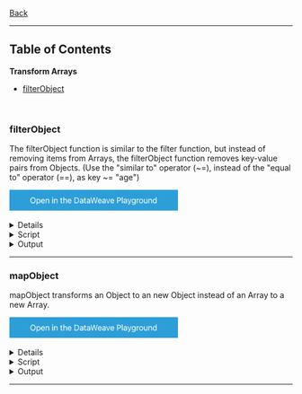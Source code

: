 [Back](../README.md)

<hr>

## Table of Contents

**Transform Arrays**
- [filterObject](#filterObject)


&nbsp;

### filterObject

The filterObject function is similar to the filter function, but instead of removing items from Arrays, the filterObject function removes key-value pairs from Objects.
(Use the "similar to" operator (~=), instead of the "equal to" operator (==), as key ~= "age")

<a href="https://dataweave.mulesoft.com/learn/playground?projectMethod=GHRepo&repo=Elliot518%2Fdataweave-bible&path=MuleTrain/objects%2FfilterObject"><img width="300" src="/images/dwplayground-button.png"><a>

<details>
<summary>Input</summary>

```json
{
    "name": "Jerry",
    "middle_name": false,
    "last_name": "Schumann",
    "secret_key": "903mg20mgg4",
    "secret_password": "d0n0tH4ckm3PLiZ",
    "question_secret": "Do you wish to get hacked?",
    "personal_token": false
}
```
</details>

<details>
<summary>Script</summary>

```dataweave
%dw 2.0
output json
---
payload filterObject (value, key, index) -> (not (key as String contains "secret")) and (not value ~= false) 
```
</details>

<details>
<summary>Output</summary>

```json

```
</details>

<hr>

### mapObject

mapObject transforms an Object to an new Object instead of an Array to a new Array. 

<a href="https://dataweave.mulesoft.com/learn/playground?projectMethod=GHRepo&repo=Elliot518%2Fdataweave-bible&path=MuleTrain/objects%2FmapObject"><img width="300" src="/images/dwplayground-button.png"><a>

<details>
<summary>Input</summary>

```json
[
  {"First Name": "Max", "Last Name": "The Mule"},
  {"First Name": "Albert", "Last Name": "Einstein"}
]
```
</details>

<details>
<summary>Script</summary>

```dataweave
%dw 2.0
output json
---
payload map (item,index) -> (
	item mapObject (value, key, index) -> {
        (lower(key)): upper(value)
    }
)
// payload map (items,index) -> (
// 	items mapObject (
// 		(lower($$)):(upper($))
// 	)
// )
```
</details>

<details>
<summary>Output</summary>

```json
[
  {
    "first name": "MAX",
    "last name": "THE MULE"
  },
  {
    "first name": "ALBERT",
    "last name": "EINSTEIN"
  }
]
```
</details>

<hr>


